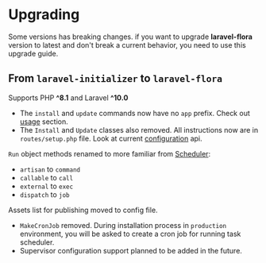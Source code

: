 # Upgrading

Some versions has breaking changes. if you want to upgrade **laravel-flora** version to latest and don't break a current behavior, you need to use this upgrade guide.

## From `laravel-initializer` to `laravel-flora`

Supports PHP **^8.1** and Laravel **^10.0**

- The `install` and `update` commands now have no `app` prefix. Check out [usage](https://github.com/qruto/laravel-flora/README.md#usage) section.
- The `Install` and `Update` classes also removed. All instructions now are in `routes/setup.php` file. 
Look at current [configuration](https://github.com/qruto/laravel-flora/README.md#configuration) api.

`Run` object methods renamed to more familiar from [Scheduler](https://laravel.com/docs/master/scheduling):

- `artisan` to `command`
- `callable` to `call`
- `external` to `exec`
- `dispatch` to `job`

Assets list for publishing moved to config file.

- `MakeCronJob` removed. During installation process in `production` environment, you will be asked to create a cron job for running task scheduler.
- Supervisor configuration support planned to be added in the future.
